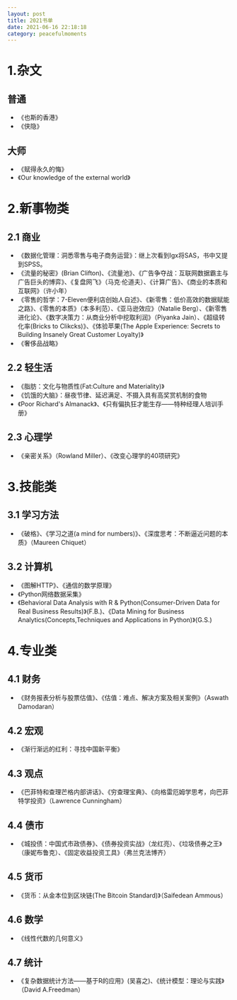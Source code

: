 ```yaml
---
layout: post
title: 2021书单
date: 2021-06-16 22:18:18
category: peacefulmoments
---   
```

# 1.杂文
## 普通
+ 《也斯的香港》
+ 《侠隐》

## 大师
+ 《赋得永久的悔》
+ 《Our knowledge of the external world》

# 2.新事物类
## 2.1 商业
+ 《数据化管理：洞悉零售与电子商务运营》：继上次看到lgx将SAS，书中又提到SPSS。
+ 《流量的秘密》(Brian Clifton)、《流量池》、《广告争夺战：互联网数据霸主与广告巨头的博弈》、《复盘网飞》（马克·伦道夫）、《计算广告》、《商业的本质和互联网》（许小年）
+ 《零售的哲学：7-Eleven便利店创始人自述》、《新零售：低价高效的数据赋能之路》、《零售的本质》（本多利范）、《亚马逊效应》（Natalie Berg）、《新零售进化论》、《数字决策力：从商业分析中挖取利润》（Piyanka Jain）、《超级转化率(Bricks to Clikcks)》、《体验苹果(The Apple Experience: Secrets to Building Insanely Great Customer Loyalty)》
+ 《奢侈品战略》

## 2.2 轻生活
+ 《脂肪：文化与物质性(Fat:Culture and Materiality)》
+ 《饥饿的大脑》：昼夜节律、延迟满足、不摄入具有高奖赏机制的食物
+ 《Poor Richard's Almanack》、《只有偏执狂才能生存——特种经理人培训手册》

## 2.3 心理学
+ 《亲密关系》（Rowland Miller）、《改变心理学的40项研究》

# 3.技能类
## 3.1 学习方法
+ 《破格》、《学习之道(a mind for numbers)》、《深度思考：不断逼近问题的本质》（Maureen Chiquet）
 
## 3.2 计算机
+ 《图解HTTP》、《通信的数学原理》
+ 《Python网络数据采集》
+ 《Behavioral Data Analysis with R & Python(Consumer-Driven Data for Real Business Results)》(F.B.)、《Data Mining for Business Analytics(Concepts,Techniques and Applications in Python)》(G.S.)
 
# 4.专业类
## 4.1 财务
+ 《财务报表分析与股票估值》、《估值：难点、解决方案及相关案例》（Aswath Damodaran）
 
## 4.2 宏观
+ 《渐行渐远的红利：寻找中国新平衡》
 
## 4.3 观点
+ 《巴菲特和查理芒格内部讲话》、《穷查理宝典》、《向格雷厄姆学思考，向巴菲特学投资》（Lawrence Cunningham）
 
## 4.4 债市
+ 《城投债：中国式市政债券》、《债券投资实战》（龙红亮）、《垃圾债券之王》（康妮布鲁克）、《固定收益投资工具》（弗兰克法博齐）
 
## 4.5 货币
+ 《货币：从金本位到区块链(The Bitcoin Standard)》（Saifedean Ammous）

## 4.6 数学
+ 《线性代数的几何意义》

## 4.7 统计
+ 《复杂数据统计方法——基于R的应用》(吴喜之)、《统计模型：理论与实践》（David A.Freedman）
